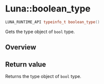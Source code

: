 # Luna::boolean_type

```c++
LUNA_RUNTIME_API typeinfo_t boolean_type()
```

Gets the type object of `bool` type. 

## Overview


## Return value
Returns the type object of `bool` type. 

